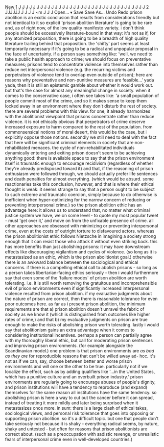 
New
1
J
J
J
J
J
J
J
J
J
J
J
J
J
J
J
J
J
J
J
J
J
J
J
J
J
J
J
J
J
J
J
J
J
J
J
2
ĴĴĴĴĴĴ Ĵ Ĵ Ĵ Ĵ ~m
J
J
J
Open... ▾ Save
Save As...
Undo
Redo
prison abolition is an exotic conclusion that results from considerations friendly but not identical to it so explicit 'prison abolition literature' is going to be rare and, as of right now, of the low quality manifesto variety. i don't think people should be excessively literature-bound in that way: it's not as if, for any atomized proposition, there is going to be a breadth of high quality literature trailing behind that proposition. the 'shifty' part seems at least temporarily necessary if it's going to be a radical and unpopular proposal in the face of uncertainty. if a person says something like: 'well, we need to take a public health approach to crime; we should focus on preventative measures; prisons tend to concentrate violence into themselves rather than reduce net interpersonal violence (e.g. the recurring victims and perpetrators of violence tend to overlap even outside of prison); here are reasons why preventative and non-punitive measures are feasible...' yada yada, then it is still an epistemic gamble about whether it would work out. but that's the case for almost any meaningful change in society. when it comes to the conservative case, i often see takes like: 'a small population of people commit most of the crime, and so it makes sense to keep them locked away in an environment where they don't disturb the rest of society. there are several problems with this view. for one, it already harmonizes with the abolitionist viewpoint that prisons concentrate rather than reduce violence. it is not ethically obvious that perpetrators of crime deserve increased exposure to harm compared to the rest of the population. from commonsensical notions of moral desert, this would be the case, but i explicitly oppose those notions. secondly we still need to deal with the fact that here will be significant criminal elements in society that are non-rehabilitated menaces. the cycle of non-rehabilitated individuals dynamically entering and exiting prison doesn't seem to be achieving anything good: there is available space to say that the prison environment itself is traumatic enough to encourage recidivism (regardless of whether they're already predisposed toward it) and that, if the reasoning of prison enthusiasm were followed through, we should actually prefer life sentences and death penalties for almost everything. (which would be absurd. some reactionaries take this conclusion, however, and that is where their ethical thought is weak: it seems strange to say that a person ought to be subject to such extreme and traumatic coercion, simply because to do otherwise is inefficient when hyper-optimizing for the narrow concern of reducing or preventing interpersonal crime.) so the prison abolition ethic has an advantage here: it allows us to understand that, no matter what criminal justice system we have, we on some level - to quote my most popular tweet - must 'get over it,' and move on from the unfixable presence of crime. all other approaches are obsessed with minimizing or preventing interpersonal crime, even at the costs of outright torture to disfavoured actors. whereas the prison abolitionist ethic follows Nietzsche in imagining a society strong enough that it can resist those who attack it without even striking back. this has more benefits than just abolishing prisons: it may have downstream effects like discouraging vigilantism and cycles of violence. (so long as it is metastasized as an ethic, which is the prison abolitionist goal.) otherwise there is an awkward balance between the sociological and ethical concerns. if there is a compelling ethical call to abolish prisons - so long as a person takes libertarian-facing ethics seriously - then i would furthermore say that even some of the 'failure modes' of prison abolition are worth tolerating. i.e. it is still worth removing the gratuitous and incomprehensible evil of prison environments even if significantly increased interpersonal violence resulted from prison abolition. if my evaluative judgments about the nature of prison are correct, then there is reasonable tolerance for even poor outcomes here. as far as i present prison abolition, the minimum requirements are that a) prison abolition doesn't unravel the fabric of society as we know it (which is distinguished from outcomes like higher rates of crime,) and that b) my evaluative judgments on prison are true enough to make the risks of abolishing prison worth tolerating. lastly i would say that abolitionism gains an extra advantage when it comes to considering institutional incentives. perhaps a person can partially agree with my thoroughly liberal ethic, but call for moderating prison sentences and improving prison environments. (for example alongside the Scandinavian model.) one problem is that prison environments are *as bad as they are* for reproducible reasons that can't be willed away ad- hoc. it's not as if we can, say, choose between better and worse prison environments and will one or the other to be true. particularly not if we localize the effect, such as by adding qualifiers like '...in the United States, which has a punitive culture and an overbuilt prison industry.' prison environments are regularly going to encourage abuses of people's dignity, and prison institutions will have a tendency to reproduce (and expand) themselves for the same reason all institutions have the same tendency. so abolishing prison is here a way to cut out the cancer before it can spread, instead of treating it more mildly and later being surprised when it metastasizes once more. in sum: there is a large clash of ethical takes, sociological views, and personal risk tolerance that goes into opposing or supporting prison abolition. so it's a difficult topic. but one that people don't take seriously not because it is shaky - everything radical seems, by nature, shaky and untested - but often for reasons that prison abolitionists are correct about. (such as a preoccupation with sadistic revenge, or unrealistic fears of interpersonal crime even in well-developed countries.)
